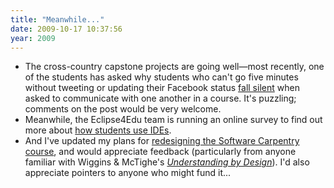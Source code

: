 ```yaml
---
title: "Meanwhile..."
date: 2009-10-17 10:37:56
year: 2009
---
```

<ul>
	<li>The cross-country capstone projects are going well—most recently, one of the students has asked why students who can't go five minutes without tweeting or updating their Facebook status <a href="http://ucosp.wordpress.com/2009/10/13/talkin-bout-my-generation/">fall silent</a> when asked to communicate with one another in a course. It's puzzling; comments on the post would be very welcome.</li>
	<li>Meanwhile, the Eclipse4Edu team is running an online survey to find out more about <a href="http://deugo.carleton.ca/esurvey/participationPostSurvey.action?id=4028804a240b4a2d0124546410a20004&amp;password=">how students use IDEs</a>.</li>
	<li>And I've updated my plans for <a href="http://softwarecarpentry.wordpress.com/a-fresh-start/">redesigning the Software Carpentry course</a>, and would appreciate feedback (particularly from anyone familiar with Wiggins &amp; McTighe's <a href="http://www.amazon.com/Understanding-Design-Expanded-Grant-Wiggins/dp/0131950843"><em>Understanding by Design</em></a>). I'd also appreciate pointers to anyone who might fund it...</li>
</ul>
